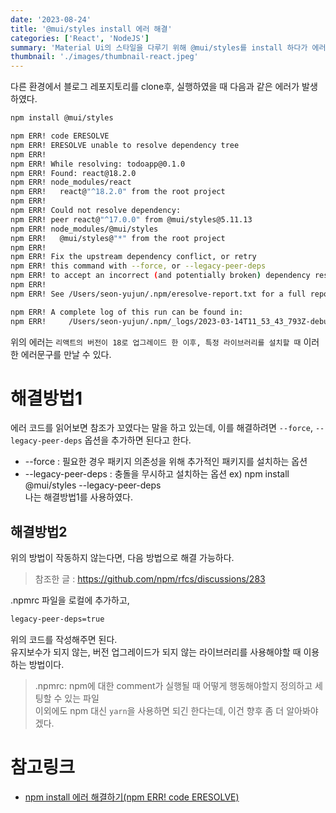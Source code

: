 ```yaml
---
date: '2023-08-24'
title: '@mui/styles install 에러 해결'
categories: ['React', 'NodeJS']
summary: 'Material Ui의 스타일을 다루기 위해 @mui/styles를 install 하다가 에러 발생'
thumbnail: './images/thumbnail-react.jpeg'
---
```


다른 환경에서 블로그 레포지토리를 clone후, 실행하였을 때 다음과 같은 에러가 발생하였다.
```bash
npm install @mui/styles

npm ERR! code ERESOLVE
npm ERR! ERESOLVE unable to resolve dependency tree
npm ERR! 
npm ERR! While resolving: todoapp@0.1.0
npm ERR! Found: react@18.2.0
npm ERR! node_modules/react
npm ERR!   react@"^18.2.0" from the root project
npm ERR! 
npm ERR! Could not resolve dependency:
npm ERR! peer react@"^17.0.0" from @mui/styles@5.11.13
npm ERR! node_modules/@mui/styles
npm ERR!   @mui/styles@"*" from the root project
npm ERR! 
npm ERR! Fix the upstream dependency conflict, or retry
npm ERR! this command with --force, or --legacy-peer-deps
npm ERR! to accept an incorrect (and potentially broken) dependency resolution.
npm ERR! 
npm ERR! See /Users/seon-yujun/.npm/eresolve-report.txt for a full report.

npm ERR! A complete log of this run can be found in:
npm ERR!     /Users/seon-yujun/.npm/_logs/2023-03-14T11_53_43_793Z-debug-0.log
```
위의 에러는 `리액트의 버전이 18로 업그레이드 한 이후, 특정 라이브러리를 설치할 때` 이러한 에러문구를 만날 수 있다.  

# 해결방법1
에러 코드를 읽어보면 참조가 꼬였다는 말을 하고 있는데, 이를 해결하려면 `--force`, `--legacy-peer-deps` 옵션을 추가하면 된다고 한다.  
- --force : 필요한 경우 패키지 의존성을 위해 추가적인 패키지를 설치하는 옵션
- --legacy-peer-deps : 충돌을 무시하고 설치하는 옵션
ex) npm install @mui/styles --legacy-peer-deps  
나는 해결방법1를 사용하였다.

## 해결방법2
위의 방법이 작동하지 않는다면, 다음 방법으로 해결 가능하다.
> 참조한 글 : https://github.com/npm/rfcs/discussions/283  
  
.npmrc 파일을 로컬에 추가하고,
```bash
legacy-peer-deps=true
```
위의 코드를 작성해주면 된다.  
유지보수가 되지 않는, 버전 업그레이드가 되지 않는 라이브러리를 사용해야할 때 이용하는 방법이다.  
> .npmrc: npm에 대한 comment가 실행될 때 어떻게 행동해야할지 정의하고 세팅할 수 있는 파일  
이외에도 npm 대신 `yarn`을 사용하면 되긴 한다는데, 이건 향후 좀 더 알아봐야 겠다.

# 참고링크
- [npm install 에러 해결하기(npm ERR! code ERESOLVE)](https://velog.io/@yujunsun0/npm-install-%EC%97%90%EB%9F%AC-%ED%95%B4%EA%B2%B0%ED%95%98%EA%B8%B0)